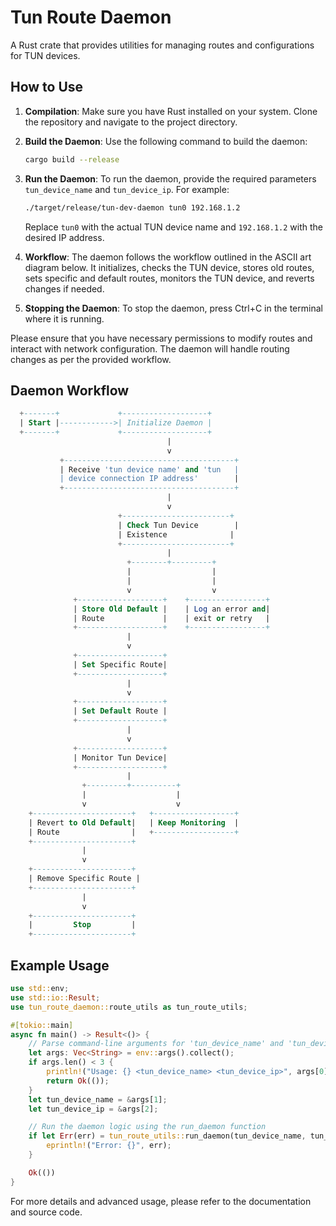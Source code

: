 # Tun Route Daemon

A Rust crate that provides utilities for managing routes and configurations for TUN devices.

## How to Use

1. **Compilation**: Make sure you have Rust installed on your system. Clone the repository and navigate to the project directory.

2. **Build the Daemon**: Use the following command to build the daemon:

   ```sh
   cargo build --release
   ```

3. **Run the Daemon**: To run the daemon, provide the required parameters `tun_device_name` and `tun_device_ip`. For example:

   ```sh
   ./target/release/tun-dev-daemon tun0 192.168.1.2
   ```

   Replace `tun0` with the actual TUN device name and `192.168.1.2` with the desired IP address.

4. **Workflow**: The daemon follows the workflow outlined in the ASCII art diagram below. It initializes, checks the TUN device, stores old routes, sets specific and default routes, monitors the TUN device, and reverts changes if needed.

5. **Stopping the Daemon**: To stop the daemon, press Ctrl+C in the terminal where it is running.

Please ensure that you have necessary permissions to modify routes and interact with network configuration. The daemon will handle routing changes as per the provided workflow.

## Daemon Workflow

```sql
  +-------+             +-------------------+
  | Start |------------>| Initialize Daemon |
  +-------+             +-------------------+
                                   |
                                   v
           +--------------------------------------+
           | Receive 'tun device name' and 'tun   |
           | device connection IP address'        |
           +--------------------------------------+
                                   |
                                   v
                        +------------------------+
                        | Check Tun Device        |
                        | Existence              |
                        +------------------------+
                                   |
                          +--------+---------+
                          |                  |
                          |                  |
                          v                  v
              +-------------------+    +-----------------+
              | Store Old Default |    | Log an error and|
              | Route             |    | exit or retry   |
              +-------------------+    +-----------------+
                          |
                          v
              +-------------------+
              | Set Specific Route|
              +-------------------+
                          |
                          v
              +-------------------+
              | Set Default Route |
              +-------------------+
                          |
                          v
              +-------------------+
              | Monitor Tun Device|
              +-------------------+
                          |
                +---------+----------+
                |                    |
                v                    v
    +----------------------+   +------------------+
    | Revert to Old Default|   | Keep Monitoring  |
    | Route                |   +------------------+
    +----------------------+
                |
                v
    +----------------------+
    | Remove Specific Route |
    +----------------------+
                |
                v
    +----------------------+
    |         Stop         |
    +----------------------+

```

## Example Usage

```rust
use std::env;
use std::io::Result;
use tun_route_daemon::route_utils as tun_route_utils;

#[tokio::main]
async fn main() -> Result<()> {
    // Parse command-line arguments for 'tun_device_name' and 'tun_device_ip'
    let args: Vec<String> = env::args().collect();
    if args.len() < 3 {
        println!("Usage: {} <tun_device_name> <tun_device_ip>", args[0]);
        return Ok(());
    }
    let tun_device_name = &args[1];
    let tun_device_ip = &args[2];

    // Run the daemon logic using the run_daemon function
    if let Err(err) = tun_route_utils::run_daemon(tun_device_name, tun_device_ip).await {
        eprintln!("Error: {}", err);
    }

    Ok(())
}
```

For more details and advanced usage, please refer to the documentation and source code.
